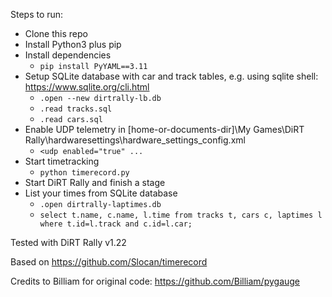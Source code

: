 Steps to run:
- Clone this repo
- Install Python3 plus pip
- Install dependencies
  - ``pip install PyYAML==3.11``
- Setup SQLite database with car and track tables, e.g. using sqlite shell: https://www.sqlite.org/cli.html
  - ``.open --new dirtrally-lb.db`` 
  - ``.read tracks.sql`` 
  - ``.read cars.sql``
- Enable UDP telemetry in [home-or-documents-dir]\My Games\DiRT Rally\hardwaresettings\hardware_settings_config.xml
  - ``<udp enabled="true" ...``
- Start timetracking
  - ``python timerecord.py``
- Start DiRT Rally and finish a stage
- List your times from SQLite database
  - ``.open dirtrally-laptimes.db``
  - ``select t.name, c.name, l.time from tracks t, cars c, laptimes l where t.id=l.track and c.id=l.car;``

Tested with DiRT Rally v1.22

Based on https://github.com/Slocan/timerecord

Credits to Billiam for original code:
https://github.com/Billiam/pygauge
